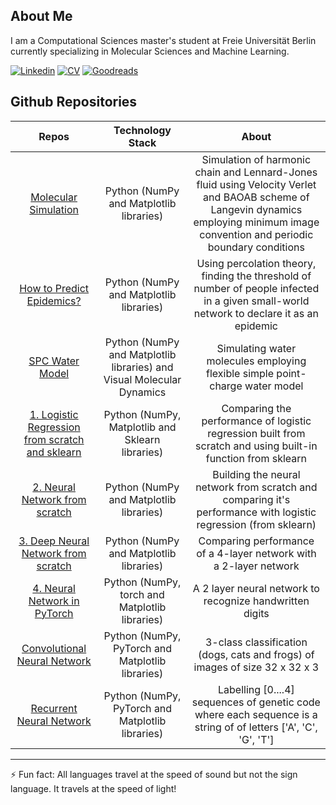 ## About Me  

I am a Computational Sciences master's student at Freie Universität Berlin currently specializing in Molecular Sciences and Machine Learning.

[![Linkedin](https://img.shields.io/badge/-LinkedIn-222222?style=flat-square&logo=Linkedin&logoColor=white&link=https://www.linkedin.com/in/sudiptoghosh99/)](https://www.linkedin.com/in/puneethkouloorkar/)
[![CV](https://img.shields.io/badge/-CV-blue)](https://drive.google.com/file/d/15DE58LcdAjhhM4qXM2PqMM1g1EPDs00R/view?usp=sharing)
[![Goodreads](https://img.shields.io/badge/-Goodreads-red)](https://www.goodreads.com/puneethkouloorkar)

## Github Repositories

| Repos         | Technology Stack  | About  |
| :-------------: |:-------------:| :-----:|
| [Molecular Simulation](https://github.com/PuneethKouloorkar/Molecular-Simulation)      | Python (NumPy and Matplotlib libraries) | Simulation of harmonic chain and Lennard-Jones fluid using Velocity Verlet and BAOAB scheme of Langevin dynamics employing minimum image convention and periodic boundary conditions  |
| [How to Predict Epidemics?](https://github.com/PuneethKouloorkar/How-to-predict-Epidemics)      | Python (NumPy and Matplotlib libraries)     |  Using percolation theory, finding the threshold of number of people infected in a given small-world network to declare it as an epidemic |
| [SPC Water Model](https://github.com/PuneethKouloorkar/SPC-Water-Model) | Python (NumPy and Matplotlib libraries) and Visual Molecular Dynamics      | Simulating water molecules employing flexible simple point-charge water model  |
| [1. Logistic Regression from scratch and sklearn](https://github.com/PuneethKouloorkar/1.-Logistic-Regression-from-scratch-and-sklearn-)| Python (NumPy, Matplotlib and Sklearn libraries)  | Comparing the performance of logistic regression built from scratch and using built-in function from sklearn |
| [2. Neural Network from scratch](https://github.com/PuneethKouloorkar/2.-Neural-Network-from-scratch)| Python (NumPy and Matplotlib libraries) | Building the neural network from scratch and comparing it's performance with logistic regression (from sklearn)|
| [3. Deep Neural Network from scratch](https://github.com/PuneethKouloorkar/3.-Deep-Neural-Network-from-scratch) | Python (NumPy and Matplotlib libraries) | Comparing performance of a 4-layer network with a 2-layer network|
| [4. Neural Network in PyTorch](https://github.com/PuneethKouloorkar/4.-Neural-Network-in-PyTorch) | Python (NumPy, torch and Matplotlib libraries) | A 2 layer neural network to recognize handwritten digits |
| [Convolutional Neural Network](https://github.com/PuneethKouloorkar/Convolutional-NN)| Python (NumPy, PyTorch and Matplotlib libraries)      | 3-class classification (dogs, cats and frogs) of images of size 32 x 32 x 3  |
| [Recurrent Neural Network](https://github.com/PuneethKouloorkar/Recurrent-NN) | Python (NumPy, PyTorch and Matplotlib libraries)     |  Labelling [0....4] sequences of genetic code where each sequence is a string of of letters ['A', 'C', 'G', 'T'] |
______________________________

⚡ Fun fact: All languages travel at the speed of sound but not the sign language. It travels at the speed of light!  
